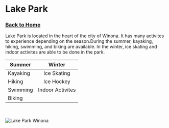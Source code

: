 # Lake Park
### [Back to Home](https://colehagen15.github.io/Winona/)
Lake Park is located in the heart of the city of Winona. It has many activites to experience depending on the season.During the summer, kayaking, hiking, swimming, and biking are available. In the winter, ice skating and indoor activites are able to be done in the park.
&nbsp;

| Summer        | Winter        |   
| ------------- |:-------------:| 
| Kayaking      | Ice Skating   | 
| Hiking        | Ice Hockey    |  
| Swimming      | Indoor Activites | 
| Biking        |                |

&nbsp;

![Lake Park Winona](https://github.com/colehagen15/Winona/blob/master/Website%20Pictures/Lake%20park.jpg)
